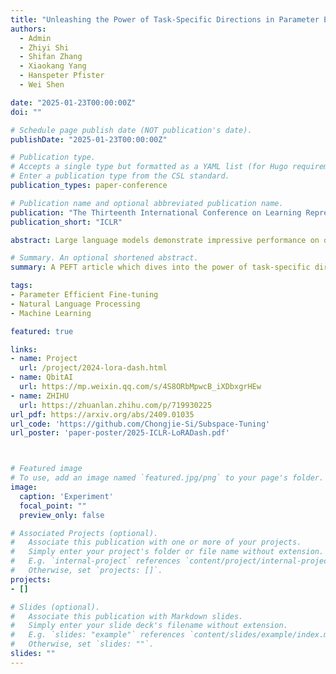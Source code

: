 ```yaml
---
title: "Unleashing the Power of Task-Specific Directions in Parameter Efficient Fine-tuning"
authors:
  - Admin
  - Zhiyi Shi
  - Shifan Zhang
  - Xiaokang Yang
  - Hanspeter Pfister
  - Wei Shen

date: "2025-01-23T00:00:00Z"
doi: ""

# Schedule page publish date (NOT publication's date).
publishDate: "2025-01-23T00:00:00Z"

# Publication type.
# Accepts a single type but formatted as a YAML list (for Hugo requirements).
# Enter a publication type from the CSL standard.
publication_types: paper-conference

# Publication name and optional abbreviated publication name.
publication: "The Thirteenth International Conference on Learning Representations"
publication_short: "ICLR"

abstract: Large language models demonstrate impressive performance on downstream tasks, yet requiring extensive resource consumption when fully fine-tuning all parameters. To mitigate this, Parameter Efficient Fine-Tuning (PEFT) strategies, such as LoRA, have been developed. In this paper, we delve into the concept of task-specific directions (TSDs)—critical for transitioning large models from pretrained states to task-specific enhancements in PEFT. We propose a framework to clearly define these directions and explore their properties, and practical utilization challenges. We then introduce a novel approach, LoRA-Dash, which aims to maximize the impact of TSDs during the fine-tuning process, thereby enhancing model performance on targeted tasks. Extensive experiments have conclusively demonstrated the effectiveness of LoRA-Dash, and in-depth analyses further reveal the underlying mechanisms of LoRA-Dash.

# Summary. An optional shortened abstract.
summary: A PEFT article which dives into the power of task-specific directions.

tags:
- Parameter Efficient Fine-tuning
- Natural Language Processing
- Machine Learning

featured: true

links:
- name: Project
  url: /project/2024-lora-dash.html
- name: QbitAI
  url: https://mp.weixin.qq.com/s/4S8ORbMpwcB_iXDbxgrHEw
- name: ZHIHU
  url: https://zhuanlan.zhihu.com/p/719930225
url_pdf: https://arxiv.org/abs/2409.01035
url_code: 'https://github.com/Chongjie-Si/Subspace-Tuning'
url_poster: 'paper-poster/2025-ICLR-LoRADash.pdf'



# Featured image
# To use, add an image named `featured.jpg/png` to your page's folder. 
image:
  caption: 'Experiment'
  focal_point: ""
  preview_only: false

# Associated Projects (optional).
#   Associate this publication with one or more of your projects.
#   Simply enter your project's folder or file name without extension.
#   E.g. `internal-project` references `content/project/internal-project/index.md`.
#   Otherwise, set `projects: []`.
projects:
- []

# Slides (optional).
#   Associate this publication with Markdown slides.
#   Simply enter your slide deck's filename without extension.
#   E.g. `slides: "example"` references `content/slides/example/index.md`.
#   Otherwise, set `slides: ""`.
slides: ""
---
```

